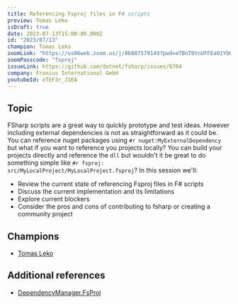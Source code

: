 ```yaml
---
title: Referencing Fsproj files in F# scripts
preview: Tomas Leko
isDraft: true
date: 2023-07-13T15:00:00.000Z
id: "2023/07/13"
champion: Tomas Leko
zoomLink: "https://us06web.zoom.us/j/86887579149?pwd=eTBnT0tnUFFEa01YbHRYNkRnRHlXdz09"
zoomPasscode: "fsproj"
issueLink: https://github.com/dotnet/fsharp/issues/8764
company: Fronius International GmbH
youtubeId: eTEF3r_J1EA
---
```


## Topic

FSharp scripts are a great way to quickly prototype and test ideas. However including external dependencies is not as straightforward as it could be. You can reference nuget packages using `#r nuget:MyExternalDependency` but what if you want to reference you projects locally? You can build your projects directly and reference the `dll` but wouldn't it be great to do something simple like `#r fsproj: src/MyLocalProject/MyLocalProject.fsproj`? In this session we'll:

- Review the current state of referencing Fsproj files in F# scripts
- Discuss the current implementation and its limitations
- Explore current blockers
- Consider the pros and cons of contributing to fsharp or creating a community project

## Champions

- [Tomas Leko](https://github.com/ThisFunctionalTom)

## Additional references

- [DependencyManager.FsProj](https://github.com/ThisFunctionalTom/DependencyManager.FsProj)
